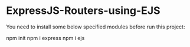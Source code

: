 # ExpressJS-Routers-using-EJS

You need to install some below specified modules before run this project:

npm init
npm i express
npm i ejs
